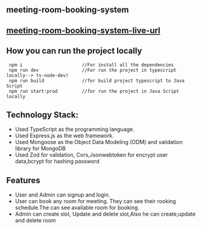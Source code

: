 ## meeting-room-booking-system
## [meeting-room-booking-system-live-url]((meeting-room-booking-system-navy.vercel.app))



## How you can run the project locally

```tsx
 npm i                      //For install all the dependencies
 npm run dev                //For run the project in typescript locally--> ts-node-dev)
 npm run build              //for build project typescript to Java Script
 npm run start:prod         //for run the project in Java Script locally
```

## Technology Stack:

- Used TypeScript as the programming language.
- Used Express.js as the web framework.
- Used Mongoose as the Object Data Modeling (ODM) and validation library for MongoDB
- Used Zod for validation, Cors,Jsonwebtoken for encrypt user data,bcrypt for hashing password

## Features

- User and Admin can signup and login.
- User can book any room for meeting. They can see their rooking schedule.The can see available room for booking.
- Admin can create slot, Update and delete slot,Also he can create,update and delete room



